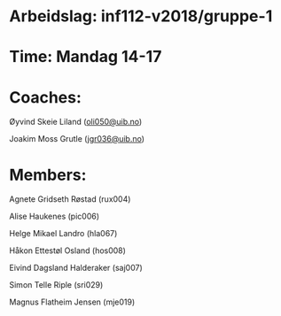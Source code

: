 # Arbeidslag: inf112-v2018/gruppe-1
# Time: Mandag 14-17
# Coaches:
 Øyvind Skeie Liland (oli050@uib.no)
 
 Joakim Moss Grutle (jgr036@uib.no)
# Members:
Agnete Gridseth Røstad	(rux004)

Alise Haukenes	(pic006)

Helge Mikael Landro	(hla067)

Håkon Ettestøl Osland	(hos008)

Eivind Dagsland Halderaker (saj007)

Simon Telle Riple	(sri029)

Magnus Flatheim Jensen  (mje019)